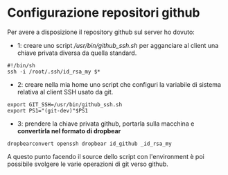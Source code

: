 Configurazione repositori github
================================

Per avere a disposizione il repository github sul server ho dovuto:

* 1: creare uno script _/usr/bin/github_ssh.sh_ per agganciare al client una chiave privata diversa da quella standard.

```
#!/bin/sh
ssh -i /root/.ssh/id_rsa_my $* 
```

* 2: creare nella mia home uno script che configuri la variabile di sistema relativa al client SSH usato da git.

```
export GIT_SSH=/usr/bin/github_ssh.sh
export PS1="(git-dev)"$PS1
```

* 3: prendere la chiave privata github, portarla sulla macchina e **convertirla nel formato di dropbear**

``dropbearconvert openssh dropbear id_github _id_rsa_my``

A questo punto facendo il source dello script con l'environment è poi possibile svolgere le varie operazioni di git verso github.
